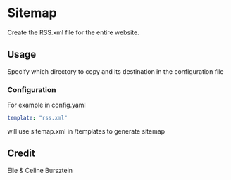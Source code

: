 # Sitemap

Create the RSS.xml file for the entire website.

## Usage

Specify which directory to copy and its destination in the configuration file

### Configuration
For example in config.yaml
```yaml
template: "rss.xml"
```

will use sitemap.xml in /templates to generate sitemap

## Credit
Elie & Celine Bursztein